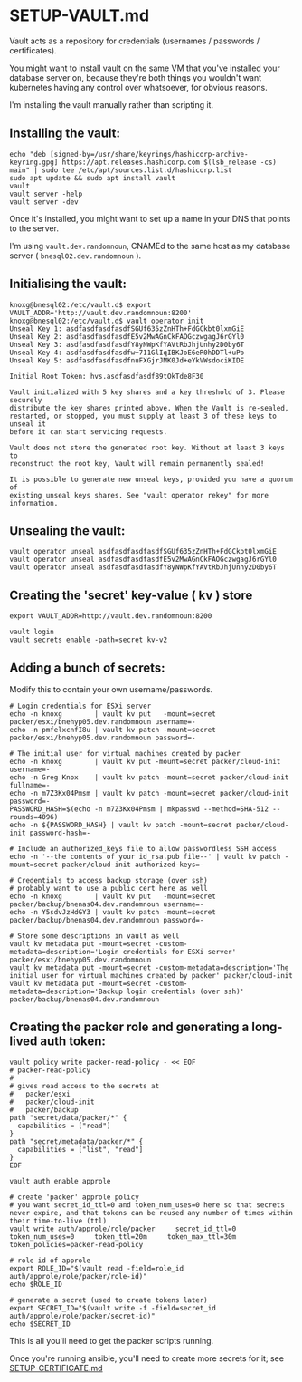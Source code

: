 # SETUP-VAULT.md

Vault acts as a repository for credentials (usernames / passwords / certificates).  

You might want to install vault on the same VM that you've installed your database server on, 
because they're both things you wouldn't want kubernetes having any control over whatsoever, for obvious reasons.

I'm installing the vault manually rather than scripting it.

## Installing the vault:

```
echo "deb [signed-by=/usr/share/keyrings/hashicorp-archive-keyring.gpg] https://apt.releases.hashicorp.com $(lsb_release -cs) main" | sudo tee /etc/apt/sources.list.d/hashicorp.list
sudo apt update && sudo apt install vault
vault
vault server -help
vault server -dev
```

Once it's installed, you might want to set up a name in your DNS that points to the server. 

I'm using `vault.dev.randomnoun`, CNAMEd to the same host as my database server ( `bnesql02.dev.randomnoun` ). 

## Initialising the vault:

```
knoxg@bnesql02:/etc/vault.d$ export VAULT_ADDR='http://vault.dev.randomnoun:8200'
knoxg@bnesql02:/etc/vault.d$ vault operator init
Unseal Key 1: asdfasdfasdfasdfSGUf635zZnHTh+FdGCkbt0lxmGiE
Unseal Key 2: asdfasdfasdfasdfE5v2MwAGnCkFAOGczwgagJ6rGYl0
Unseal Key 3: asdfasdfasdfasdfY8yNWpKfYAVtRbJhjUnhy2D0by6T
Unseal Key 4: asdfasdfasdfasdfw+711GlIqIBKJoE6eR0hDDTl+uPb
Unseal Key 5: asdfasdfasdfasdfnuFXGjrJMK0Jd+eYkVWsdociKIDE

Initial Root Token: hvs.asdfasdfasdf89tOkTde8F30

Vault initialized with 5 key shares and a key threshold of 3. Please securely
distribute the key shares printed above. When the Vault is re-sealed,
restarted, or stopped, you must supply at least 3 of these keys to unseal it
before it can start servicing requests.

Vault does not store the generated root key. Without at least 3 keys to
reconstruct the root key, Vault will remain permanently sealed!

It is possible to generate new unseal keys, provided you have a quorum of
existing unseal keys shares. See "vault operator rekey" for more information.
```

## Unsealing the vault:

```
vault operator unseal asdfasdfasdfasdfSGUf635zZnHTh+FdGCkbt0lxmGiE
vault operator unseal asdfasdfasdfasdfE5v2MwAGnCkFAOGczwgagJ6rGYl0
vault operator unseal asdfasdfasdfasdfY8yNWpKfYAVtRbJhjUnhy2D0by6T
```

## Creating the 'secret' key-value ( kv ) store

```
export VAULT_ADDR=http://vault.dev.randomnoun:8200

vault login
vault secrets enable -path=secret kv-v2
```

## Adding a bunch of secrets:

Modify this to contain your own username/passwords.

```
# Login credentials for ESXi server
echo -n knoxg        | vault kv put   -mount=secret packer/esxi/bnehyp05.dev.randomnoun username=-
echo -n pmfelxcnfI8u | vault kv patch -mount=secret packer/esxi/bnehyp05.dev.randomnoun password=-

# The initial user for virtual machines created by packer
echo -n knoxg        | vault kv put -mount=secret packer/cloud-init username=-
echo -n Greg Knox    | vault kv patch -mount=secret packer/cloud-init fullname=-
echo -n m7Z3Kx04Pmsm | vault kv patch -mount=secret packer/cloud-init password=-
PASSWORD_HASH=$(echo -n m7Z3Kx04Pmsm | mkpasswd --method=SHA-512 --rounds=4096)
echo -n ${PASSWORD_HASH} | vault kv patch -mount=secret packer/cloud-init password-hash=-

# Include an authorized_keys file to allow passwordless SSH access
echo -n '--the contents of your id_rsa.pub file--' | vault kv patch -mount=secret packer/cloud-init authorized-keys=-

# Credentials to access backup storage (over ssh)
# probably want to use a public cert here as well
echo -n knoxg        | vault kv put   -mount=secret packer/backup/bnenas04.dev.randomnoun username=-
echo -n Y5sdvJzHdGY3 | vault kv patch -mount=secret packer/backup/bnenas04.dev.randomnoun password=-

# Store some descriptions in vault as well
vault kv metadata put -mount=secret -custom-metadata=description='Login credentials for ESXi server' packer/esxi/bnehyp05.dev.randomnoun
vault kv metadata put -mount=secret -custom-metadata=description='The initial user for virtual machines created by packer' packer/cloud-init
vault kv metadata put -mount=secret -custom-metadata=description='Backup login credentials (over ssh)' packer/backup/bnenas04.dev.randomnoun
```

## Creating the packer role and generating a long-lived auth token:

```
vault policy write packer-read-policy - << EOF
# packer-read-policy
#
# gives read access to the secrets at
#   packer/esxi
#   packer/cloud-init
#   packer/backup
path "secret/data/packer/*" {
  capabilities = ["read"]
}
path "secret/metadata/packer/*" {
  capabilities = ["list", "read"]
}
EOF

vault auth enable approle

# create 'packer' approle policy
# you want secret_id_ttl=0 and token_num_uses=0 here so that secrets never expire, and that tokens can be reused any number of times within their time-to-live (ttl)
vault write auth/approle/role/packer     secret_id_ttl=0     token_num_uses=0     token_ttl=20m     token_max_ttl=30m     token_policies=packer-read-policy

# role id of approle
export ROLE_ID="$(vault read -field=role_id auth/approle/role/packer/role-id)"
echo $ROLE_ID

# generate a secret (used to create tokens later)
export SECRET_ID="$(vault write -f -field=secret_id auth/approle/role/packer/secret-id)"
echo $SECRET_ID
```

This is all you'll need to get the packer scripts running. 

Once you're running ansible, you'll need to create more secrets for it; see [SETUP-CERTIFICATE.md](SETUP-CERTIFICATE.md)

 

